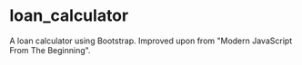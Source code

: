 # loan_calculator
A loan calculator using Bootstrap. Improved upon from "Modern JavaScript From The Beginning".
